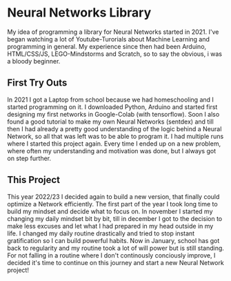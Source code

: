 # Neural Networks Library

My idea of programming a library for Neural Networks started in 2021. I've began watching a lot of Youtube-Turorials about Machine Learning and programming in general. My experience since then had been Arduino, HTML/CSS/JS, LEGO-Mindstorms and Scratch, so to say the obvious, i was a bloody beginner.

## First Try Outs

In 2021 I got a Laptop from school because we had homeschooling and I started programming on it. I downloaded Python, Arduino and started first designing my first networks in Google-Colab (with tensorflow). Soon I also found a good tutorial to make my own Neural Networks (sentdex) and till then I had already a pretty good understanding of the logic behind a Neural Network, so all that was left was to be able to program it. I had multiple runs where I started this project again. Every time I ended up on a new problem, where often my understanding and motivation was done, but I always got on step further.

## This Project

This year 2022/23 I decided again to build a new version, that finally could optimize a Network efficiently. The first part of the year I took long time to build my mindset and decide what to focus on. In november I started my changing my daily mindset bit by bit, till in december I got to the decision to make less excuses and let what I had prepared in my head outside in my life. I changed my daily routine drastically and tried to stop instant gratification so I can build powerful habits.
Now in January, school has got back to regularity and my routine took a lot of will power but is still standing. For not falling in a routine where I don't continously conciously improve, I decided it's time to continue on this journey and start a new Neural Network project! 